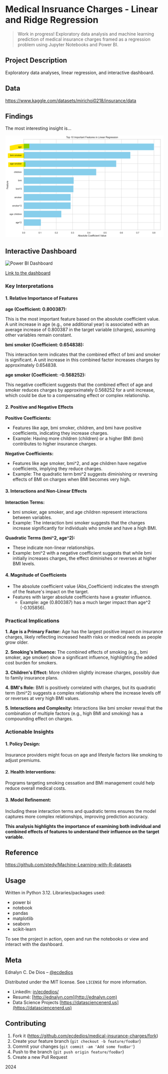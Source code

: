 # Medical Insruance Charges - Linear and Ridge Regression

> Work in progress! Exploratory data analysis and machine learning prediction of medical insurance charges framed as a regression problem using Jupyter Notebooks and Power BI.

## Project Description

Exploratory data analyses, linear regression, and interactive dashboard.

## Data

https://www.kaggle.com/datasets/mirichoi0218/insurance/data

## Findings

The most interesting insight is...

![Feature Importances](https://github.com/ecdedios/medical-insurance-charges/blob/main/viz/Screenshot%202024-12-11%20211122.png)

## Interactive Dashboard

![Power BI Dashboard](https://github.com/ecdedios/medical-insurance-charges/blob/main/viz/Screenshot%202024-12-11%20210940.pngg)

[Link to the dashboard](https://app.powerbi.com/view?r=eyJrIjoiMmMxODkxZDQtOTJjMi00N2Y0LTg4MDEtMjdlNTM5OTBjODU0IiwidCI6IjAwZmI2OGUxLWQ5ZTktNGZiOC04MzdjLTNhMzcxMmYyZGNlYiJ9)

### Key Interpretations

#### 1. Relative Importance of Features

**age (Coefficient: 0.800387):**

This is the most important feature based on the absolute coefficient value.
A unit increase in age (e.g., one additional year) is associated with an average increase of 0.800387 in the target variable (charges), assuming other variables remain constant.

**bmi smoker (Coefficient: 0.654838):**

This interaction term indicates that the combined effect of bmi and smoker is significant.
A unit increase in this combined factor increases charges by approximately 0.654838.

**age smoker (Coefficient: -0.568252):**

This negative coefficient suggests that the combined effect of age and smoker reduces charges by approximately 0.568252 for a unit increase, which could be due to a compensating effect or complex relationship.

#### 2. Positive and Negative Effects

**Positive Coefficients:**

- Features like age, bmi smoker, children, and bmi have positive coefficients, indicating they increase charges.
- Example: Having more children (children) or a higher BMI (bmi) contributes to higher insurance charges.

**Negative Coefficients:**

- Features like age smoker, bmi^2, and age children have negative coefficients, implying they reduce charges.
- Example: The quadratic term bmi^2 suggests diminishing or reversing effects of BMI on charges when BMI becomes very high.

#### 3. Interactions and Non-Linear Effects

**Interaction Terms:**

- bmi smoker, age smoker, and age children represent interactions between variables.
- Example: The interaction bmi smoker suggests that the charges increase significantly for individuals who smoke and have a high BMI.

**Quadratic Terms (bmi^2, age^2):**

- These indicate non-linear relationships.
- Example: bmi^2 with a negative coefficient suggests that while bmi initially increases charges, the effect diminishes or reverses at higher BMI levels.

#### 4. Magnitude of Coefficients

- The absolute coefficient value (Abs_Coefficient) indicates the strength of the feature's impact on the target.
- Features with larger absolute coefficients have a greater influence.
  - Example: age (0.800387) has a much larger impact than age^2 (-0.105856).

### Practical Implications

**1. Age is a Primary Factor:** Age has the largest positive impact on insurance charges, likely reflecting increased health risks or medical needs as people grow older.

**2. Smoking's Influence:** The combined effects of smoking (e.g., bmi smoker, age smoker) show a significant influence, highlighting the added cost burden for smokers.

**3. Children's Effect:** More children slightly increase charges, possibly due to family insurance plans.

**4. BMI's Role:** BMI is positively correlated with charges, but its quadratic term (bmi^2) suggests a complex relationship where the increase levels off or reverses at very high BMI values.

**5. Interactions and Complexity:** Interactions like bmi smoker reveal that the combination of multiple factors (e.g., high BMI and smoking) has a compounding effect on charges.

### Actionable Insights

#### 1. Policy Design:

Insurance providers might focus on age and lifestyle factors like smoking to adjust premiums.

#### 2. Health Interventions:

Programs targeting smoking cessation and BMI management could help reduce overall medical costs.

#### 3. Model Refinement:

Including these interaction terms and quadratic terms ensures the model captures more complex relationships, improving prediction accuracy.

**This analysis highlights the importance of examining both individual and combined effects of features to understand their influence on the target variable.**

## Reference

https://github.com/stedy/Machine-Learning-with-R-datasets

## Usage

Written in Python 3.12. Libraries/packages used:

- power bi
- notebook
- pandas
- matplotlib
- seaborn
- scikit-learn

To see the project in action, open and run the notebooks or view and interact with the dashboard.

## Meta

Ednalyn C. De Dios – [@ecdedios](https://github.com/ecdedios)

Distributed under the MIT license. See `LICENSE` for more information.

- LinkedIn: [in/ecdedios/](https://www.linkedin.com/in/ecdedios/)
- Resumé: [http://ednalyn.com](http://ednalyn.com)
- Data Science Projects [https://datasciencenerd.us](https://datasciencenerd.us)

## Contributing

1. Fork it (<https://github.com/ecdedios/medical-insurance-charges/fork>)
2. Create your feature branch (`git checkout -b feature/fooBar`)
3. Commit your changes (`git commit -am 'Add some fooBar'`)
4. Push to the branch (`git push origin feature/fooBar`)
5. Create a new Pull Request

2024
